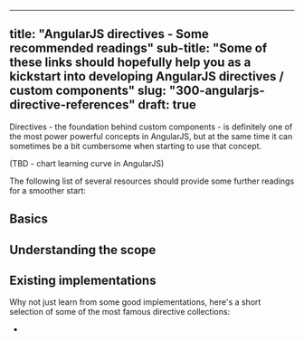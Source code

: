 ---
title: "AngularJS directives - Some recommended readings"
sub-title: "Some of these links should hopefully help you as a kickstart into developing AngularJS directives / custom components"
slug: "300-angularjs-directive-references"
draft: true
-----------

Directives - the foundation behind custom components - is definitely one of the most power powerful concepts in AngularJS, but at the same time it can sometimes be a bit cumbersome when starting to use that concept.

(TBD - chart learning curve in AngularJS)

The following list of several resources should provide some further readings for a smoother start:

## Basics

## Understanding the scope

## Existing implementations

Why not just learn from some good implementations, here's a short selection of some of the most famous directive collections:

- 